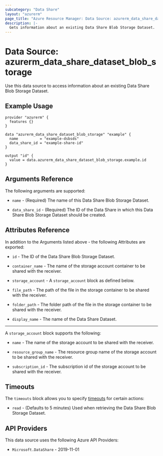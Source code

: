 ```yaml
---
subcategory: "Data Share"
layout: "azurerm"
page_title: "Azure Resource Manager: Data Source: azurerm_data_share_dataset_blob_storage"
description: |-
  Gets information about an existing Data Share Blob Storage Dataset.
---
```


# Data Source: azurerm_data_share_dataset_blob_storage

Use this data source to access information about an existing Data Share Blob Storage Dataset.

## Example Usage

```hcl
provider "azurerm" {
  features {}
}

data "azurerm_data_share_dataset_blob_storage" "example" {
  name          = "example-dsbsds"
  data_share_id = "example-share-id"
}

output "id" {
  value = data.azurerm_data_share_dataset_blob_storage.example.id
}
```

## Arguments Reference

The following arguments are supported:

* `name` - (Required) The name of this Data Share Blob Storage Dataset.

* `data_share_id` - (Required) The ID of the Data Share in which this Data Share Blob Storage Dataset should be created.

## Attributes Reference

In addition to the Arguments listed above - the following Attributes are exported:

* `id` - The ID of the Data Share Blob Storage Dataset.

* `container_name` - The name of the storage account container to be shared with the receiver.

* `storage_account` - A `storage_account` block as defined below.

* `file_path` - The path of the file in the storage container to be shared with the receiver.

* `folder_path` - The folder path of the file in the storage container to be shared with the receiver.

* `display_name` - The name of the Data Share Dataset.

---

A `storage_account` block supports the following:

* `name` - The name of the storage account to be shared with the receiver.

* `resource_group_name` - The resource group name of the storage account to be shared with the receiver.

* `subscription_id` - The subscription id of the storage account to be shared with the receiver.

## Timeouts

The `timeouts` block allows you to specify [timeouts](https://developer.hashicorp.com/terraform/language/resources/configure#define-operation-timeouts) for certain actions:

* `read` - (Defaults to 5 minutes) Used when retrieving the Data Share Blob Storage Dataset.

## API Providers
<!-- This section is generated, changes will be overwritten -->
This data source uses the following Azure API Providers:

* `Microsoft.DataShare` - 2019-11-01
